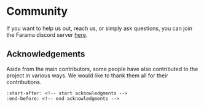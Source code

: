 # Community

If you want to help us out, reach us, or simply ask questions, you can join the Farama discord server [here](https://discord.gg/WF3FqsBk).

## Acknowledgements

Aside from the main contributors, some people have also contributed to the project in various ways. We would like to thank them all for their contributions.

```{include} ../../README.md
:start-after: <!-- start acknowledgments -->
:end-before: <!-- end acknowledgments -->
```

